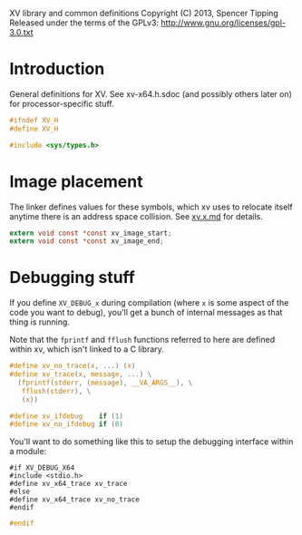 XV library and common definitions
Copyright (C) 2013, Spencer Tipping
Released under the terms of the GPLv3: http://www.gnu.org/licenses/gpl-3.0.txt

# Introduction

General definitions for XV. See xv-x64.h.sdoc (and possibly others later on)
for processor-specific stuff.

```h
#ifndef XV_H
#define XV_H
```

```h
#include <sys/types.h>
```

# Image placement

The linker defines values for these symbols, which xv uses to relocate itself
anytime there is an address space collision. See [xv.x.md](xv.x.md) for
details.

```h
extern void const *const xv_image_start;
extern void const *const xv_image_end;
```

# Debugging stuff

If you define `XV_DEBUG_x` during compilation (where `x` is some aspect of the
code you want to debug), you'll get a bunch of internal messages as that thing
is running.

Note that the `fprintf` and `fflush` functions referred to here are defined
within xv, which isn't linked to a C library.

```h
#define xv_no_trace(x, ...) (x)
#define xv_trace(x, message, ...) \
  (fprintf(stderr, (message), __VA_ARGS__), \
   fflush(stderr), \
   (x))
```

```h
#define xv_ifdebug    if (1)
#define xv_no_ifdebug if (0)
```

You'll want to do something like this to setup the debugging interface within a
module:

    #if XV_DEBUG_X64
    #include <stdio.h>
    #define xv_x64_trace xv_trace
    #else
    #define xv_x64_trace xv_no_trace
    #endif

```h
#endif

```
